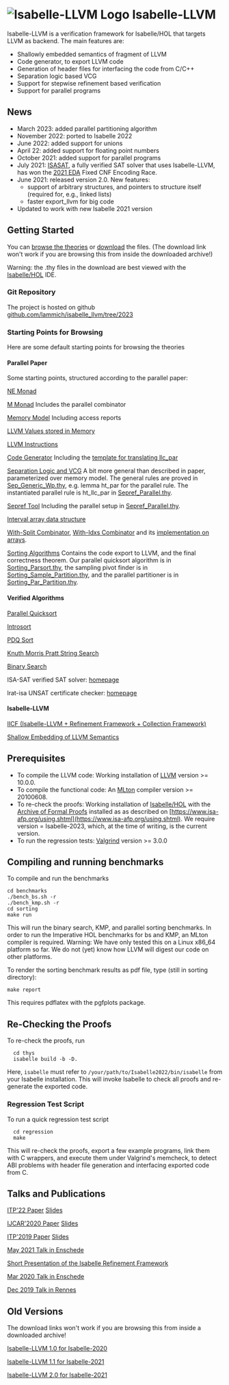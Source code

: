 <!--
  IMPORTANT: If you landed here from a downloaded archive file, go to html/index.html to view this page in a browsable form!

-->
# ![Isabelle-LLVM Logo](logo_200.png) Isabelle-LLVM

Isabelle-LLVM is a verification framework for Isabelle/HOL that targets LLVM as backend.
The main features are:

  * Shallowly embedded semantics of fragment of LLVM
  * Code generator, to export LLVM code
  * Generation of header files for interfacing the code from C/C++
  * Separation logic based VCG
  * Support for stepwise refinement based verification
  * Support for parallel programs

## News
  * March 2023: added parallel partitioning algorithm
  * November 2022: ported to Isabelle 2022
  * June 2022: added support for unions
  * April 22: added support for floating point numbers
  * October 2021: added support for parallel programs
  * July 2021: [ISASAT](https://m-fleury.github.io/isasat/isasat.html), a fully verified SAT solver that uses Isabelle-LLVM, has won the [2021 EDA](https://www.eda-ai.org/) Fixed CNF Encoding Race.
  * June 2021: released version 2.0. New features:
    * support of arbitrary structures, and pointers to structure itself (required for, e.g., linked lists)
    * faster export_llvm for big code
  * Updated to work with new Isabelle 2021 version



## Getting Started
  You can [browse the theories](:Isabelle_LLVM:/) or [download](dist.tgz) the files. (The download link won't work if you are browsing this from inside the downloaded archive!)

  Warning: the .thy files in the download are best viewed with the [Isabelle/HOL](https://isabelle.in.tum.de) IDE.

### Git Repository
  The project is hosted on github [github.com/lammich/isabelle_llvm/tree/2023](https://github.com/lammich/isabelle_llvm/tree/2023)

### Starting Points for Browsing
  Here are some default starting points for browsing the theories

#### Parallel Paper
  Some starting points, structured according to the parallel paper:

  [NE Monad](:Isabelle_LLVM:/NEMonad.html)
  
  [M Monad](:Isabelle_LLVM:/MMonad.html) Includes the parallel combinator
  
  [Memory Model](:Isabelle_LLVM:/Generic_Memory.html) Including access reports
  
  [LLVM Values stored in Memory](:Isabelle_LLVM:/Simple_Memory.html)

  [LLVM Instructions](:Isabelle_LLVM:/LLVM_Shallow.html)
  
  [Code Generator](:Isabelle_LLVM:/LLVM_Codegen.html) Including the [template for translating llc_par](:Isabelle_LLVM:/files/par_wrapper.tmpl.ml.html)

  [Separation Logic and VCG](:Isabelle_LLVM:/LLVM_VCG_Main.html) A bit more general than described in paper, parameterized over memory model.
    The general rules are proved in [Sep_Generic_Wp.thy](:Isabelle_LLVM:/Sep_Generic_Wp.html), e.g. lemma ht_par for the parallel rule.
    The instantiated parallel rule is ht_llc_par in [Sepref_Parallel.thy](:Isabelle_LLVM:/Sepref_Parallel.html).

  [Sepref Tool](:Isabelle_LLVM:/Sepref.html) Including the parallel setup in [Sepref_Parallel.thy](:Isabelle_LLVM:/Sepref_Parallel.html).

  [Interval array data structure](:Examples:/IICF_DS_Interval_List.html)

  [With-Split Combinator](:Isabelle_LLVM:/IICF_Array.html#IICF_Array.WITH_SPLIT|const),
  [With-Idxs Combinator](:Examples:/IICF_Shared_Lists.html#IICF_Shared_Lists.WITH_IDXS|const) and its [implementation on arrays](:Examples:/IICF_DS_Array_Idxs.html#IICF_DS_Array_Idxs.hn_WITH_IDXS_aux|fact).

  [Sorting Algorithms](:Examples:/Sorting_Export_Code.html) Contains the code export to LLVM, and the final correctness theorem.
  Our parallel quicksort algorithm is in [Sorting_Parsort.thy](:Examples:/Sorting_Parsort.html),
  the sampling pivot finder is in [Sorting_Sample_Partition.thy](:Examples:/Sorting_Sample_Partition.html),
  and the parallel partitioner is in [Sorting_Par_Partition.thy](:Examples:/Sorting_Par_Partition.html).


#### Verified Algorithms
  [Parallel Quicksort](:Examples:/Sorting_Parsort.html)
  
  [Introsort](:Examples:/Sorting_Introsort.html)

  [PDQ Sort](:Examples:/Sorting_PDQ.html)

  [Knuth Morris Pratt String Search](:Examples:/KMP.html)

  [Binary Search](:Examples:/Bin_Search.html)
  
  ISA-SAT verified SAT solver: [homepage](https://m-fleury.github.io/isasat/isasat.html)

  lrat-isa UNSAT certificate checker: [homepage](https://github.com/lammich/lrat_isa)


#### Isabelle-LLVM
  [IICF (Isabelle-LLVM + Refinement Framework + Collection Framework)](:Isabelle_LLVM:/IICF.html)

  [Shallow Embedding of LLVM Semantics](:Isabelle_LLVM:/LLVM_Shallow.html)


## Prerequisites
  * To compile the LLVM code: Working installation of [LLVM](http://releases.llvm.org/) version >= 10.0.0.
  * To compile the functional code: An [MLton](http://mlton.org/) compiler version >= 20100608.
  * To re-check the proofs: Working installation of [Isabelle/HOL](https://isabelle.in.tum.de) 
    with the [Archive of Formal Proofs](https://www.isa-afp.org) installed 
    as as described on [https://www.isa-afp.org/using.shtml](https://www.isa-afp.org/using.shtml). 
    We require version = Isabelle-2023, which, at the time of writing, is the current version.
  * To run the regression tests: [Valgrind](https://www.valgrind.org/) version >= 3.0.0

## Compiling and running benchmarks
  To compile and run the benchmarks

    cd benchmarks
    ./bench_bs.sh -r
    ./bench_kmp.sh -r
    cd sorting
    make run

  This will run the binary search, KMP, and parallel sorting benchmarks.
  In order to run the Imperative HOL benchmarks for bs and KMP, an MLton compiler is required.
  Warning: We have only tested this on a Linux x86_64 platform so far. 
  We do not (yet) know how LLVM will digest our code on other platforms.

  To render the sorting benchmark results as pdf file, type (still in sorting directory):

    make report

  This requires pdflatex with the pgfplots package.


## Re-Checking the Proofs
  To re-check the proofs, run

      cd thys 
      isabelle build -b -D.

  Here, <code>isabelle</code> must refer to <code>/your/path/to/Isabelle2022/bin/isabelle</code> from your Isabelle installation.
  This will invoke Isabelle to check all proofs and re-generate the exported code.

### Regression Test Script
  To run a quick regression test script

      cd regression
      make

  This will re-check the proofs, export a few example programs,
  link them with C wrappers, and execute them under Valgrind's memcheck,
  to detect ABI problems with header file generation and interfacing exported code from C.


## Talks and Publications
  [ITP'22 Paper](paper_ITP2022.pdf) [Slides](slides_ITP2022.pdf)

  [IJCAR'2020 Paper](paper_IJCAR2020.pdf) [Slides](slides_IJCAR2020.pdf)

  [ITP'2019 Paper](paper_ITP2019.pdf) [Slides](slides_ITP2019.pdf)


  [May 2021 Talk in Enschede](enschede2021.pdf)

  [Short Presentation of the Isabelle Refinement Framework](RF_pres.pdf)

  [Mar 2020 Talk in Enschede](enschede2020.pdf)

  [Dec 2019 Talk in Rennes](rennes2019.pdf)


## Old Versions
  The download links won't work if you are browsing this from inside a downloaded archive!

  [Isabelle-LLVM 1.0 for Isabelle-2020](dist-2020.tgz)

  [Isabelle-LLVM 1.1 for Isabelle-2021](dist-v1.1.tgz)

  [Isabelle-LLVM 2.0 for Isabelle-2021](dist-v2.0.tgz)



